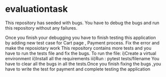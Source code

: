 # evaluationtask

This repository has seeded with bugs. You have to debug the bugs and run this repository without any failures. 

Once you finish your debugging you have to finish testing this application by adding new test case for Cart page , Payment process.
Fix the error and make the reposiotary work This repository contains more tests and you have to run the tests file and fix the bugs. To run the file: i)Create a virtual environment ii)Install all the requirements iii)Run : pytest tests/filename You have to clear all the bugs in all the tests.Once you finish fixing the bugs ,you have to write the test for payment and complete testing the application
